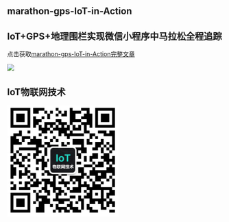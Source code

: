 ## marathon-gps-IoT-in-Action

## IoT+GPS+地理围栏实现微信小程序中马拉松全程追踪
点击获取[marathon-gps-IoT-in-Action完整文章](https://www.yuque.com/cloud-dev/iot-tech/ivsm78#514621d6)

<img src='https://cdn.nlark.com/yuque/0/2019/png/106007/1551089341530-5ccca80d-f912-4229-8b35-3ddcf16de9ed.png'/>

## IoT物联网技术

<img src='https://raw.githubusercontent.com/wongxming/ecs/master/iot-tech-weixin.png' width="260" height="260" />

